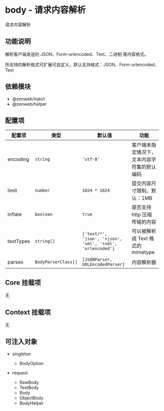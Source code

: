 # body - 请求内容解析

请求内容解析

## 功能说明

解析客户端发送的 JSON、Form-urlencoded、Text、二进制 等内容格式。

所支持的解析格式可扩展可自定义。默认支持格式：JSON、Form-urlencoded、Text

## 依赖模块

- @zenweb/inject
- @zenweb/helper

## 配置项

| 配置项 | 类型 | 默认值 | 功能 |
| ----- | --- | ----- | ---- |
| encoding | `string` | `'utf-8'` | 客户端未指定情况下，文本内容字符集的默认编码
| limit | `number` | `1024 * 1024` | 提交内容尺寸限制，默认：1MB
| inflate | `boolean` | `true` | 是否支持 http 压缩传输的内容
| textTypes | `string[]` | `['text/*', 'json', '+json', 'xml', '+xml', 'urlencoded']` | 可以被解析成 Text 格式的 mimetype
| parses | `BodyParserClass[]` | `[JSONParser, URLEncodedParser]` | 内容解析器

## Core 挂载项

无

## Context 挂载项

无

## 可注入对象

- singleton
  - BodyOption

- request
  - RawBody
  - TextBody
  - Body
  - ObjectBody
  - BodyHelper
